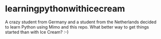 # learningpythonwithicecream
A crazy student from Germany and a student from the Netherlands decided to learn Python using Mimo and this repo. What better way to get things started than with Ice Cream? :-)
